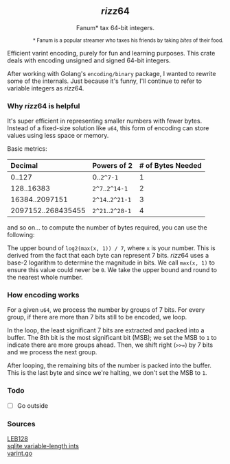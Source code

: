
<h2 align=center><i>rizz</i>64</h2>
<p align=center>Fanum* tax 64-bit integers.</p>
<p  align=right><sub>* Fanum is a popular streamer who taxes his friends by taking <i>bites</i> of their food.</sub></p>
Efficient varint encoding, purely for fun and learning purposes. This crate deals with encoding unsigned and signed 64-bit integers.

After working with Golang's `encoding/binary` package, I wanted to rewrite some of the internals. Just because it's funny, I'll continue to refer to variable integers as *rizz*64. 

### Why *rizz*64 is helpful
It's super efficient in representing smaller numbers with fewer bytes. Instead of a fixed-size solution like `u64`, this form of encoding can store values using less space or memory.

Basic metrics:

| Decimal            | Powers of 2      | # of Bytes Needed |
|:-------------------|------------------|-------------------|
| 0..127             | 0..`2^7-1`       | 1                 |
| 128..16383         | `2^7`..`2^14-1`  | 2                 |
| 16384..2097151     | `2^14`..`2^21-1` | 3                 |
| 2097152..268435455 | `2^21`..`2^28-1` | 4                 |


and so on... to compute the number of bytes required, you can use the following:

The upper bound of `log2(max(x, 1)) / 7`, where `x` is your number.
This is derived from the fact that each byte can represent 7 bits. *rizz*64 uses a base-2 logarithm to determine the magnitude in bits. We call `max(x, 1)` to ensure this value could never be `0`. We take the upper bound and round to the nearest whole number.

### How encoding works
For a given `u64`, we process the number by groups of 7 bits. For every group, if there are more than 7 bits still to be encoded, we loop.

In the loop, the least significant 7 bits are extracted and packed into a buffer. The 8th bit is the most significant bit (MSB); we set the MSB to `1` to indicate there are more groups ahead. Then, we shift right (`>>=`) by 7 bits and we process the next group.

After looping, the remaining bits of the number is packed into the buffer. This is the last byte and since we're halting, we don't set the MSB to `1`.

### Todo
- [ ] Go outside

### Sources 
[LEB128](https://en.wikipedia.org/wiki/LEB128)<br>
[sqlite variable-length ints](https://www.sqlite.org/src4/doc/trunk/www/varint.wiki)<br>
[varint.go](https://go.dev/src/encoding/binary/varint.go)<br>

